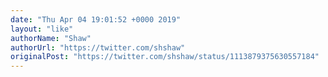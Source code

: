 ```yaml
---
date: "Thu Apr 04 19:01:52 +0000 2019"
layout: "like"
authorName: "Shaw"
authorUrl: "https://twitter.com/shshaw"
originalPost: "https://twitter.com/shshaw/status/1113879375630557184"
---
```

